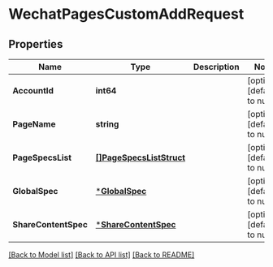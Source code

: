 # WechatPagesCustomAddRequest

## Properties
Name | Type | Description | Notes
------------ | ------------- | ------------- | -------------
**AccountId** | **int64** |  | [optional] [default to null]
**PageName** | **string** |  | [optional] [default to null]
**PageSpecsList** | [**[]PageSpecsListStruct**](page_specs_list_struct.md) |  | [optional] [default to null]
**GlobalSpec** | [***GlobalSpec**](global_spec.md) |  | [optional] [default to null]
**ShareContentSpec** | [***ShareContentSpec**](share_content_spec.md) |  | [optional] [default to null]

[[Back to Model list]](../README.md#documentation-for-models) [[Back to API list]](../README.md#documentation-for-api-endpoints) [[Back to README]](../README.md)


